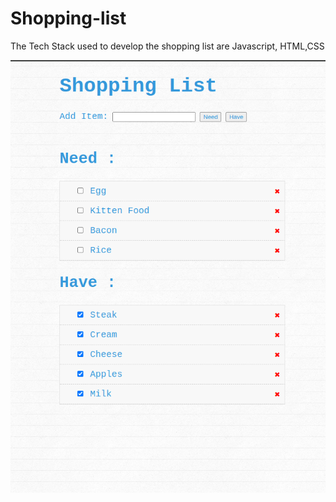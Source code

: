 # Shopping-list
The Tech Stack used to develop the shopping list are Javascript, HTML,CSS

![alt text](https://github.com/AnjanaShaji110/shopping-list/blob/main/images/shopping.png)
